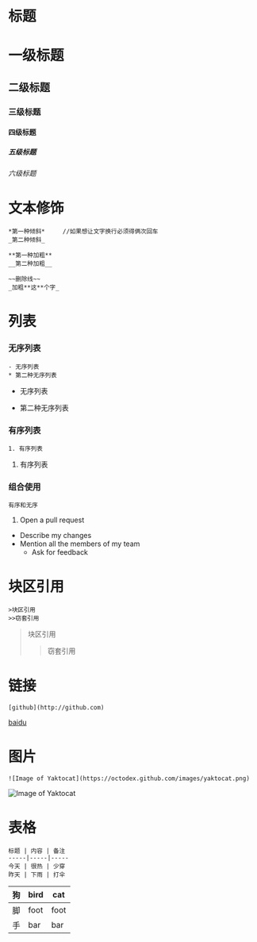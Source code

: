# 标题
# 一级标题
## 二级标题
### 三级标题
#### 四级标题
##### 五级标题
###### 六级标题

# 文本修饰
```
*第一种倾斜*     //如果想让文字换行必须得俩次回车 
_第二种倾斜_  

**第一种加粗**
__第二种加粗__

~~删除线~~
_加粗**这**个字_
```

# 列表
### 无序列表
```
- 无序列表
* 第二种无序列表
```
- 无序列表 
* 第二种无序列表
### 有序列表
```
1. 有序列表
```
1. 有序列表
### 组合使用
```
有序和无序
```
1. Open a pull request
  * Describe my changes
  * Mention all the members of my team
    * Ask for feedback
        
        
# 块区引用
```
>块区引用
>>窃套引用
```
> 块区引用
>> 窃套引用

# 链接
```
[github](http://github.com)
```
[baidu](http://baidu.com)

# 图片
```
![Image of Yaktocat](https://octodex.github.com/images/yaktocat.png)
```
![Image of Yaktocat](https://octodex.github.com/images/yaktocat.png)

# 表格
```
标题 | 内容 | 备注
-----|-----|-----
今天 | 很热 | 少穿
昨天 | 下雨 | 打伞
```
狗 | bird | cat
----|------|----
脚 | foot | foot
手 | bar | bar
